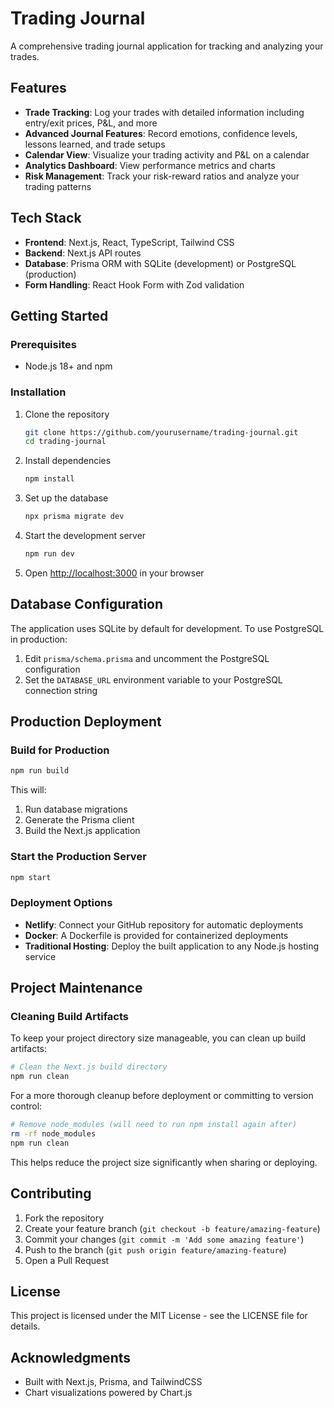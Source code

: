 # Trading Journal 

A comprehensive trading journal application for tracking and analyzing your trades.

## Features

- **Trade Tracking**: Log your trades with detailed information including entry/exit prices, P&L, and more
- **Advanced Journal Features**: Record emotions, confidence levels, lessons learned, and trade setups
- **Calendar View**: Visualize your trading activity and P&L on a calendar
- **Analytics Dashboard**: View performance metrics and charts
- **Risk Management**: Track your risk-reward ratios and analyze your trading patterns

## Tech Stack

- **Frontend**: Next.js, React, TypeScript, Tailwind CSS
- **Backend**: Next.js API routes
- **Database**: Prisma ORM with SQLite (development) or PostgreSQL (production)
- **Form Handling**: React Hook Form with Zod validation

## Getting Started

### Prerequisites

- Node.js 18+ and npm

### Installation

1. Clone the repository
   ```bash
   git clone https://github.com/yourusername/trading-journal.git
   cd trading-journal
   ```

2. Install dependencies
   ```bash
   npm install
   ```

3. Set up the database
   ```bash
   npx prisma migrate dev
   ```

4. Start the development server
   ```bash
   npm run dev
   ```

5. Open [http://localhost:3000](http://localhost:3000) in your browser

## Database Configuration

The application uses SQLite by default for development. To use PostgreSQL in production:

1. Edit `prisma/schema.prisma` and uncomment the PostgreSQL configuration
2. Set the `DATABASE_URL` environment variable to your PostgreSQL connection string

## Production Deployment

### Build for Production

```bash
npm run build
```

This will:
1. Run database migrations
2. Generate the Prisma client
3. Build the Next.js application

### Start the Production Server

```bash
npm start
```

### Deployment Options

- **Netlify**: Connect your GitHub repository for automatic deployments
- **Docker**: A Dockerfile is provided for containerized deployments
- **Traditional Hosting**: Deploy the built application to any Node.js hosting service

## Project Maintenance

### Cleaning Build Artifacts

To keep your project directory size manageable, you can clean up build artifacts:

```bash
# Clean the Next.js build directory
npm run clean
```

For a more thorough cleanup before deployment or committing to version control:

```bash
# Remove node_modules (will need to run npm install again after)
rm -rf node_modules
npm run clean
```

This helps reduce the project size significantly when sharing or deploying.

## Contributing

1. Fork the repository
2. Create your feature branch (`git checkout -b feature/amazing-feature`)
3. Commit your changes (`git commit -m 'Add some amazing feature'`)
4. Push to the branch (`git push origin feature/amazing-feature`)
5. Open a Pull Request

## License

This project is licensed under the MIT License - see the LICENSE file for details.

## Acknowledgments

- Built with Next.js, Prisma, and TailwindCSS
- Chart visualizations powered by Chart.js
